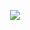 <p align="center">
  <img src="https://github.com/PhilipPanda/Temple-Client/blob/main/github/images/logo.jpg">
</p>


